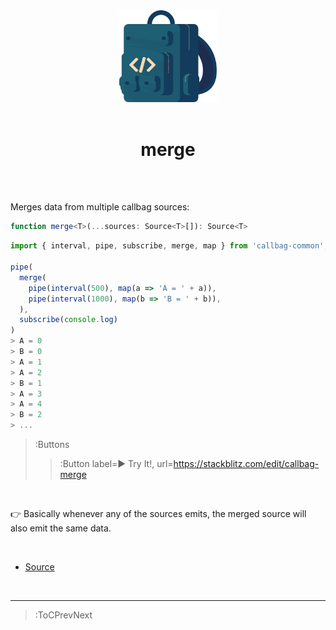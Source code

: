 <div align="center">
  <img src="/callbag.svg" width="156"/>
  <br><br>
  <h1>merge</h1>
  <br><br>
</div>

Merges data from multiple callbag sources:

```ts
function merge<T>(...sources: Source<T>[]): Source<T>
```
```ts | --term ​
import { interval, pipe, subscribe, merge, map } from 'callbag-common';

pipe(
  merge(
    pipe(interval(500), map(a => 'A = ' + a)),
    pipe(interval(1000), map(b => 'B = ' + b)),
  ),
  subscribe(console.log)
)
> A = 0
> B = 0
> A = 1
> A = 2
> B = 1
> A = 3
> A = 4
> B = 2
> ...
```

> :Buttons
> > :Button label=► Try It!, url=https://stackblitz.com/edit/callbag-merge

<br>

👉 Basically whenever any of the sources emits, the merged source will also emit the same data.

<br>

- [Source](https://github.com/staltz/callbag-merge)

<br>

---

> :ToCPrevNext